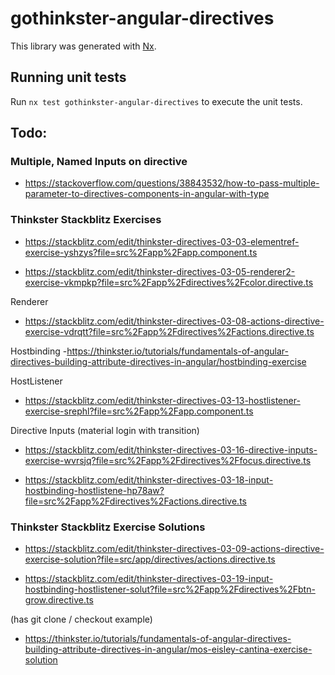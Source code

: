 # gothinkster-angular-directives

This library was generated with [Nx](https://nx.dev).

## Running unit tests

Run `nx test gothinkster-angular-directives` to execute the unit tests.

## Todo:

### Multiple, Named Inputs on directive

- https://stackoverflow.com/questions/38843532/how-to-pass-multiple-parameter-to-directives-components-in-angular-with-type

### Thinkster Stackblitz Exercises

- https://stackblitz.com/edit/thinkster-directives-03-03-elementref-exercise-yshzys?file=src%2Fapp%2Fapp.component.ts

- https://stackblitz.com/edit/thinkster-directives-03-05-renderer2-exercise-vkmpkp?file=src%2Fapp%2Fdirectives%2Fcolor.directive.ts

Renderer

- https://stackblitz.com/edit/thinkster-directives-03-08-actions-directive-exercise-vdrqtt?file=src%2Fapp%2Fdirectives%2Factions.directive.ts

Hostbinding -https://thinkster.io/tutorials/fundamentals-of-angular-directives-building-attribute-directives-in-angular/hostbinding-exercise

HostListener

- https://stackblitz.com/edit/thinkster-directives-03-13-hostlistener-exercise-srephl?file=src%2Fapp%2Fapp.component.ts

Directive Inputs (material login with transition)

- https://stackblitz.com/edit/thinkster-directives-03-16-directive-inputs-exercise-wvrsjq?file=src%2Fapp%2Fdirectives%2Ffocus.directive.ts

- https://stackblitz.com/edit/thinkster-directives-03-18-input-hostbinding-hostlistene-hp78aw?file=src%2Fapp%2Fdirectives%2Factions.directive.ts

### Thinkster Stackblitz Exercise Solutions

- https://stackblitz.com/edit/thinkster-directives-03-09-actions-directive-exercise-solution?file=src/app/directives/actions.directive.ts

- https://stackblitz.com/edit/thinkster-directives-03-19-input-hostbinding-hostlistener-solut?file=src%2Fapp%2Fdirectives%2Fbtn-grow.directive.ts

(has git clone / checkout example)

- https://thinkster.io/tutorials/fundamentals-of-angular-directives-building-attribute-directives-in-angular/mos-eisley-cantina-exercise-solution
